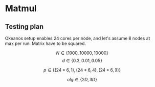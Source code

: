 # Matmul

## Testing plan

Okeanos setup enables 24 cores per node, and let's assume 8 nodes at max per run.
Matrix have to be squared.

$$ N \in \{ 1000, 10000, 10000 \} $$ 
$$ d \in \{ 0.3,  0.01,  0.05  \} $$

$$ p \in \{ (24 * 6, 1), (24 * 6, 4), (24 * 6, 9) \} $$

$$ alg \in \{ 2D, 3D \} $$
